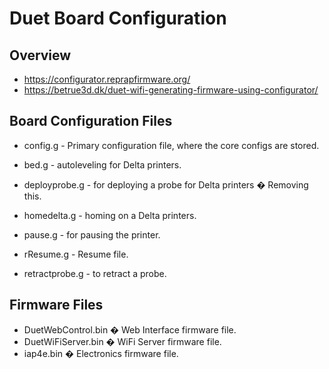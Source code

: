 # Duet Board Configuration

## Overview

  * https://configurator.reprapfirmware.org/
  * https://betrue3d.dk/duet-wifi-generating-firmware-using-configurator/


## Board Configuration Files

  * config.g - Primary configuration file, where the core configs are stored.

  * bed.g - autoleveling for Delta printers.
  * deployprobe.g - for deploying a probe for Delta printers � Removing this.
  * homedelta.g - homing on a Delta printers.
  * pause.g - for pausing the printer.
  * rResume.g - Resume file.
  * retractprobe.g - to retract a probe.

## Firmware Files

  * DuetWebControl.bin � Web Interface firmware file.
  * DuetWiFiServer.bin � WiFi Server firmware file.
  * iap4e.bin � Electronics firmware file.
